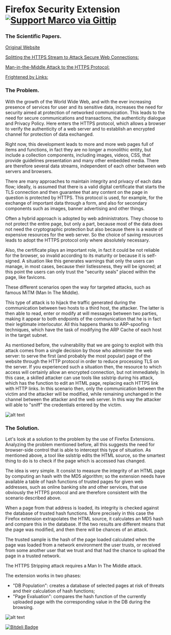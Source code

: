 Firefox Security Extension [![Support Marco via Gittip](http://img.shields.io/gittip/marco.svg)](https://www.gittip.com/marco/)
============

### The Scientific Papers.

[Original Website](http://deisnet.deis.unibo.it/nsl/securext/hs_res.php)

[Splitting the HTTPS Stream to Attack Secure Web Connections:](http://ieeexplore.ieee.org/Xplore/login.jsp?url=http%3A%2F%2Fieeexplore.ieee.org%2Fiel5%2F8013%2F5655229%2F05655249.pdf%3Farnumber%3D5655249&authDecision=-203)

[Man-in-the-Middle Attack to the HTTPS Protocol:](http://ieeexplore.ieee.org/Xplore/login.jsp?url=http%3A%2F%2Fieeexplore.ieee.org%2Fiel5%2F8013%2F4768640%2F04768661.pdf%3Farnumber%3D4768661&authDecision=-203)

[Frightened by Links:](http://portal.acm.org/citation.cfm?id=1685894)

### The Problem.

 With the growth of the World Wide Web, and with the ever increasing presence of services for user and its sensitive data, increases the need for security aimed at protection of networked communication. This leads to the need for secure communications and transactions, the authenticity dialogue and Privacy Policy. Here enters the HTTPS protocol, which allows a browser to verify the authenticity of a web server and to establish an encrypted channel for protection of data exchanged.

Right now, this development leads to more and more web pages full of items and functions, in fact they are no longer a monolithic entity, but include a collection components, including images, videos, CSS, that provide guidelines presentation and many other embedded media. There are therefore several data streams, independent of each other between web servers and browsers.

There are many approaches to maintain integrity and privacy of each data flow; ideally, is assumed that there is a valid digital certificate that starts the TLS connection and then guarantee that any content on the page in question is protected by HTTPS. This protocol is used, for example, for the exchange of important data through a form, and also for secondary components such as images, banner advertising and other things.

Often a hybrid approach is adopted by web administrators. They choose to not protect the entire page, but only a part, because most of the data does not need the cryptographic protection but also because there is a waste of expensive resources for the web server. So the choice of saving resources leads to adopt the HTTPS protocol only where absolutely necessary.

Also, the certificate plays an important role, in fact it could be not reliable for the browser, so invalid according to its maturity or because it is self-signed. A situation like this generates warnings that only the users can manage, in most cases, because their listlessness, they will be ignored; at this point the users can only trust the "security seals" placed within the page, like favicons.

These different scenarios open the way for targeted attacks, such as famous MiTM (Man In The Middle).

This type of attack is to hijack the traffic generated during the communication between two hosts to a third host, the attacker. The latter is then able to read, enter or modify at will messages between two parties, making it appear to both endpoints of the communication that he is in fact their legitimate interlocutor. All this happens thanks to ARP-spoofing techniques, which have the task of modifying the ARP Cache of each host in the target subnet.

As mentioned before, the vulnerability that we are going to exploit with this attack comes from a single decision by those who administer the web server: to serve the first (and probably the most popular) page of the website through the HTTP protocol in order to reduce processing TLS on the server. If you experienced such a situation then, the resource to which access will certainly allow an encrypted connection, but not immediately. In this case, a skilled attacker can use tools like sslstrip during his attack, which has the function to edit an HTML page, replacing each HTTPS link with HTTP links. In this scenario then, only the communication between the victim and the attacker will be modified, while remaining unchanged in the channel between the attacker and the web server. In this way the attacker will able to "sniff" the credentials entered by the victim. 

![alt text](http://deisnet.deis.unibo.it/nsl/securext/images/hs_sslstrip.jpg "HTTPS Stripping")

### The Solution.

 Let's look at a solution to the problem by the use of Firefox Extensions. Analyzing the problem mentioned before, all this suggests the need for browser-side control that is able to intercept this type of situation. As mentioned above, a tool like sslstrip edits the HTML source, so the smartest thing to do is to check if the page which is accessed has changed.

The idea is very simple. It consist to measure the integrity of an HTML page by computing an hash with the MD5 algorithm; so the extension needs have available a table of hash functions of trusted pages for given web addresses, such as online banking site and other services, that use obviously the HTTPS protocol and are therefore consistent with the scenario described above.

When a page from that address is loaded, its integrity is checked against the database of trusted hash functions. More precisely in this case the Firefox extension extrapolates the HTML source, it calculates an MD5 hash and compare this in the database. If the two results are different means that the page was modified, and then there will be chances of an attack.

The trusted sample is the hash of the page loaded calculated when the page was loaded from a network environment the user trusts, or received from some another user that we trust and that had the chance to upload the page in a trusted network.

The HTTPS Stripping attack requires a Man In The Middle attack.

The extension works in two phases:
- "DB Population": creates a database of selected pages at risk of threats and their calculation of hash functions;
- "Page Evaluation": compares the hash function of the currently uploaded page with the corresponding value in the DB during the browsing. 

![alt text](http://deisnet.deis.unibo.it/nsl/securext/images/hs_scheme.jpg "My solution")


[![Bitdeli Badge](https://d2weczhvl823v0.cloudfront.net/marcoramilli/secext/trend.png)](https://bitdeli.com/free "Bitdeli Badge")

